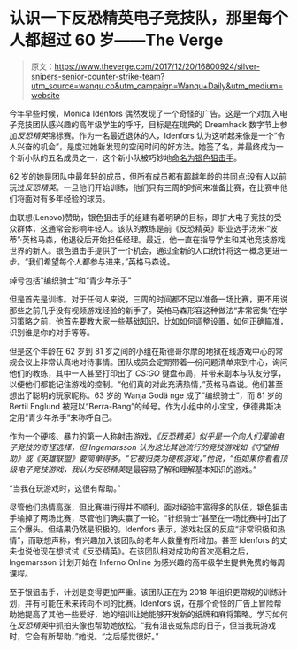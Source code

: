 # 认识一下反恐精英电子竞技队，那里每个人都超过 60 岁——The Verge

> 原文：<https://www.theverge.com/2017/12/20/16800924/silver-snipers-senior-counter-strike-team?utm_source=wanqu.co&utm_campaign=Wanqu+Daily&utm_medium=website>

今年早些时候，Monica Idenfors 偶然发现了一个奇怪的广告。这是一个对加入电子竞技团队感兴趣的高年级学生的呼吁，目标是在瑞典的 Dreamhack 数字节上参加*反恐精英*锦标赛。作为一名最近退休的人，Idenfors 认为这听起来像是一个“令人兴奋的机会”，是度过她新发现的空闲时间的好方法。她签了名，并最终成为一个新小队的五名成员之一，这个新小队被巧妙地[命名为银色狙击手](https://lenovo-silversnipers.com/)。

62 岁的她是团队中最年轻的成员，但所有成员都有超越年龄的共同点:没有人以前玩过*反恐精英*。一旦他们开始训练，他们只有三周的时间来准备比赛，在比赛中他们将面对有多年经验的球员。

由联想(Lenovo)赞助，银色狙击手的组建有着明确的目标，即扩大电子竞技的受众群体，这通常会影响年轻人。该队的教练是前《反恐精英》职业选手汤米·“波蒂”·英格马森，他退役后开始担任经理。最近，他一直在指导学生和其他竞技游戏世界的新人。银色狙击手提供了一个机会，通过全新的人口统计将这一概念更进一步。“我们希望每个人都参与进来，”英格马森说。

绰号包括“编织骑士”和“青少年杀手”

但是首先是训练。对于任何人来说，三周的时间都不足以准备一场比赛，更不用说那些之前几乎没有视频游戏经验的新手了。英格马森形容这种做法“非常密集”在学习策略之前，他首先要教大家一些基础知识，比如如何调整设置，如何正确瞄准，识别谁是你的对手等等。

但是这个年龄在 62 岁到 81 岁之间的小组在斯德哥尔摩的地狱在线游戏中心的常规会议上非常认真地对待事情。团队成员会定期带着一份问题清单来到中心，询问他们的教练，其中一人甚至打印出了 *CS:GO* 键盘布局，并带来副本与队友分享，以便他们都能记住游戏的控制。“他们真的对此充满热情，”英格马森说。他们甚至想出了聪明的玩家昵称。63 岁的 Wanja Godä nge 成了“编织骑士”，而 81 岁的 Bertil Englund 被冠以“Berra-Bang”的绰号。作为小组中的小宝宝，伊德弗斯决定用“青少年杀手”来称呼自己。

作为一个硬核、暴力的第一人称射击游戏，*《反恐精英》*似乎是一个向人们灌输电子竞技的奇怪选择，但 Ingemarsson 认为这比其他流行的竞技游戏如*《守望相助》*或*《英雄联盟》*要简单得多。“它被归类为硬核游戏，”他说，“但如果你看看顶级电子竞技游戏，我认为*反恐精英*是最容易了解和理解基本知识的游戏。”

“当我在玩游戏时，这很有帮助。”

尽管他们热情高涨，但比赛进行得并不顺利。面对经验丰富得多的队伍，银色狙击手输掉了两场比赛，尽管他们确实赢了一轮。“针织骑士”甚至在一场比赛中打出了三个爆头。但结果仍然是积极的。Idenfors 表示，游戏社区的反应“非常积极和热情”，而联想声称，有兴趣加入该团队的老年人数量有所增加。甚至 Idenfors 的丈夫也说他现在想试试《反恐精英》。在该团队相对成功的首次亮相之后，Ingemarsson 计划开始在 Inferno Online 为感兴趣的高年级学生提供免费的每周课程。

至于银狙击手，计划是变得更加严重。该团队正在为 2018 年组织更常规的训练计划，并有可能在未来转向不同的比赛。Idenfors 说，在那个奇怪的广告上冒险帮助她提高了其他一些爱好，她的培训让她能够开发新的纸牌和麻将策略。学习如何在*反恐精英*中抓拍头像也帮助她放松。“我有沮丧或焦虑的日子，但当我玩游戏时，它会有所帮助，”她说。“之后感觉很好。”